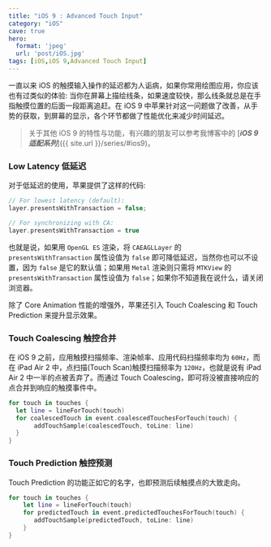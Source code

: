 ```yaml
---
title: "iOS 9 : Advanced Touch Input"
category: "iOS"
cave: true
hero:
  format: 'jpeg'
  url: 'post/iOS.jpg'
tags: [iOS,iOS 9,Advanced Touch Input]
---
```

一直以来 iOS 的触摸输入操作的延迟都为人诟病，如果你常用绘图应用，你应该也有过类似的体验: 当你在屏幕上描绘线条，如果速度较快，那么线条就总是在手指触摸位置的后面一段距离追赶。在 iOS 9 中苹果针对这一问题做了改善，从手势的获取，到屏幕的显示，各个环节都做了性能优化来减少时间延迟。

> 关于其他 iOS 9 的特性与功能，有兴趣的朋友可以参考我博客中的 [***iOS 9 适配系列***]({{ site.url }}/series/#ios9)。

### Low Latency 低延迟

对于低延迟的使用，苹果提供了这样的代码:

```swift
// For lowest latency (default):
layer.presentsWithTransaction = false;

// For synchronizing with CA:
layer.presentsWithTransaction = true
```


也就是说，如果用 `OpenGL ES` 渲染，将 `CAEAGLLayer` 的 `presentsWithTransaction` 属性设值为 `false` 即可降低延迟，当然你也可以不设置，因为 `false` 是它的默认值；如果用 `Metal` 渲染则只需将 `MTKView` 的 `presentsWithTransaction` 属性设值为 `false`；如果你不知道我在说什么，请关闭浏览器。

除了 Core Animation 性能的增强外，苹果还引入 Touch Coalescing 和  Touch Prediction 来提升显示效果。

### Touch Coalescing 触控合并

在 iOS 9 之前，应用触摸扫描频率、渲染帧率、应用代码扫描频率均为 `60Hz`，而在 iPad Air 2 中，点扫描(Touch Scan)触摸扫描频率为 `120Hz`，也就是说有 iPad Air 2 中一半的点被丢弃了。而通过 Touch Coalescing，即可将没被直接响应的点合并到响应的触摸事件中。

```swift
for touch in touches {
  let line = lineForTouch(touch)
  for coalescedTouch in event.coalescedTouchesForTouch(touch) {
       addTouchSample(coalescedTouch, toLine: line)
  }
}
```



### Touch Prediction 触控预测

Touch Prediction 的功能正如它的名字，也即预测后续触摸点的大致走向。

```swift
for touch in touches {
	let line = lineForTouch(touch)
	for predictedTouch in event.predictedTouchesForTouch(touch) {
	   addTouchSample(predictedTouch, toLine: line)
	}
}
```




